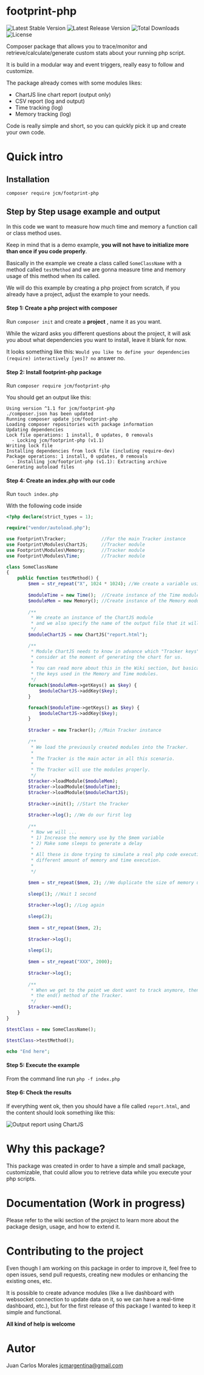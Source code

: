 # footprint-php

![Latest Stable Version](https://img.shields.io/packagist/v/jcm/footprint-php)
![Latest Release Version](https://img.shields.io/github/v/release/juan-morales/footprint-php)
![Total Downloads](https://img.shields.io/packagist/dt/jcm/footprint-php)
![License](https://img.shields.io/packagist/l/jcm/footprint-php)

Composer package that allows you to trace/monitor and retrieve/calculate/generate custom stats about your running php script.

It is build in a modular way and event triggers, really easy to follow and customize.

The package already comes with some modules likes:

-   ChartJS line chart report (output only)
-   CSV report (log and output)
-   Time tracking (log)
-   Memory tracking (log)

Code is really simple and short, so you can quickly pick it up and create your own code.

# Quick intro

## Installation

```
composer require jcm/footprint-php
```

## Step by Step usage example and output

In this code we want to measure how much time and memory a function call or class method uses.


Keep in mind that is a demo example, **you will not have to initialize more than once if you code properly**.

Basically in the example we create a class called `SomeClassName` with a method called `testMethod` and we are gonna measure time and memory usage of this method when its called.

We will do this example by creating a php project from scratch, if you already have a project, adjust the example to your needs.

#### Step 1: Create a php project with composer

Run `composer init` and create a **project** , name it as you want.

While the wizard asks you different questions about the project, it will ask you about what dependencies you want to install, leave it blank for now.

It looks something like this:
`Would you like to define your dependencies (require) interactively [yes]? no` answer no.

#### Step 2: Install footprint-php package

Run `composer require jcm/footprint-php`

You should get an output like this:

```
Using version ^1.1 for jcm/footprint-php
./composer.json has been updated
Running composer update jcm/footprint-php
Loading composer repositories with package information
Updating dependencies
Lock file operations: 1 install, 0 updates, 0 removals
  - Locking jcm/footprint-php (v1.1)
Writing lock file
Installing dependencies from lock file (including require-dev)
Package operations: 1 install, 0 updates, 0 removals
  - Installing jcm/footprint-php (v1.1): Extracting archive
Generating autoload files
```

#### Step 4: Create an index.php with our code

Run `touch index.php`

With the following code inside

```php
<?php declare(strict_types = 1);

require("vendor/autoload.php");

use Footprint\Tracker;             //For the main Tracker instance
use Footprint\Modules\ChartJS;     //Tracker module
use Footprint\Modules\Memory;      //Tracker module
use Footprint\Modules\Time;        //Tracker module

class SomeClassName 
{
    public function testMethod() {
        $mem = str_repeat("X", 1024 * 1024); //We create a variable using certain memory size
        
        $moduleTime = new Time();  //Create instance of the Time module
        $moduleMem = new Memory(); //Create instance of the Memory module
        
        /**
         * We create an instance of the ChartJS module
         * and we also specify the name of the output file that it will generate for us
         */
        $moduleChartJS = new ChartJS("report.html");

        /**
         * Module ChartJS needs to know in advance which "Tracker keys" will
         * consider at the moment of generating the chart for us.
         * 
         * You can read more about this in the Wiki section, but basically we are adding all
         * the keys used in the Memory and Time modules.
         */
        foreach($moduleMem->getKeys() as $key) {
            $moduleChartJS->addKey($key);
        }

        foreach($moduleTime->getKeys() as $key) {
            $moduleChartJS->addKey($key);
        }
        
        $tracker = new Tracker(); //Main Tracker instance
        
        /**
         * We load the previously created modules into the Tracker.
         * 
         * The Tracker is the main actor in all this scenario.
         * 
         * The Tracker will use the modules properly.
         */
        $tracker->loadModule($moduleMem);
        $tracker->loadModule($moduleTime);
        $tracker->loadModule($moduleChartJS);
        
        $tracker->init(); //Start the Tracker
        
        $tracker->log(); //We do our first log
        
        /**
         * Now we will ...
         * 1) Increase the memory use by the $mem variable
         * 2) Make some sleeps to generate a delay
         * 
         * All these is done trying to simulate a real php code execution, that uses
         * different amount of memory and time execution.
         * 
         */

        $mem = str_repeat($mem, 2); //We duplicate the size of memory use by variable $mem
        
        sleep(1); //Wait 1 second
        
        $tracker->log(); //Log again
        
        sleep(2);
        
        $mem = str_repeat($mem, 2);
        
        $tracker->log();
        
        sleep(1);
        
        $mem = str_repeat("XXX", 2000);
        
        $tracker->log();
        
        /**
         * When we get to the point we dont want to track anymore, then we finalize tracking calling
         * the end() method of the Tracker.
         */
        $tracker->end();
    }
}

$testClass = new SomeClassName();

$testClass->testMethod();

echo "End here";

```


#### Step 5: Execute the example

From the command line run `php -f index.php`

#### Step 6: Check the results

If everything went ok, then you should have a file called `report.html`, and the content should look something like this:

![Output report using ChartJS](https://github.com/juan-morales/footprint-php/blob/main/output_example.jpg "Output with ChartJS")


# Why this package?

This package was created in order to have a simple and small package, customizable, that could allow you to retrieve data while you execute your php scripts.

# Documentation (Work in progress)

Please refer to the wiki section of the project to learn more about the package design, usage, and how to extend it.

# Contributing to the project

Even though I am working on this package in order to improve it, feel free to open issues, send pull requests, creating new modules or enhancing the existing ones, etc. 

It is possible to create advance modules (like a live dashboard with websocket connection to update data on it, so we can have a real-time dashboard, etc.), but for the first release of this package I wanted to keep it simple and functional.

**All kind of help is welcome**

# Autor

Juan Carlos Morales <jcmargentina@gmail.com>
